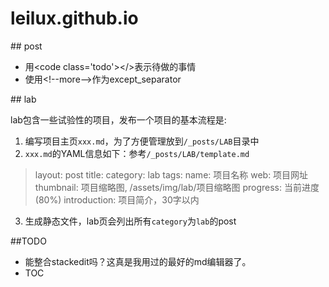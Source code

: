 leilux.github.io
================

<link rel="stylesheet" href="/assets/css/style.css" type="text/css"/>

##<span class="icon-quill"></span> post

* 用&lt;code class='todo'&gt;&lt;/&gt;表示待做的事情
* 使用&lt;!--more--&gt;作为except\_separator

##<span class="icon-lab"></span> lab

lab包含一些试验性的项目，发布一个项目的基本流程是:

1. 编写项目主页`xxx.md`，为了方便管理放到`/_posts/LAB`目录中
2. `xxx.md`的YAML信息如下：参考`/_posts/LAB/template.md`
> layout: post
> title: 
> category: lab
> tags: 
> name: 项目名称
> web: 项目网址
> thumbnail: 项目缩略图, /assets/img/lab/项目缩略图
> progress: 当前进度(80%)
> introduction: 项目简介，30字以内
3. 生成静态文件，lab页会列出所有`category`为`lab`的post

##TODO

* 能整合stackedit吗？这真是我用过的最好的md编辑器了。
* TOC
